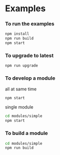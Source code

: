# Examples

### To run the examples

```bash
npm install
npm run build
npm start
```

### To upgrade to latest

```bash
npm run upgrade
```

### To develop a module

all at same time

```bash
npm start
```

single module

```bash
cd modules/simple
npm start
```

### To build a module

```bash
cd modules/simple
npm run build
```
